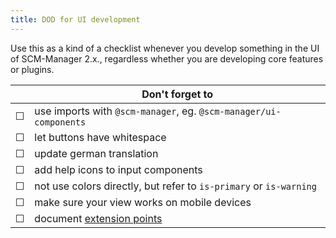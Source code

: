 ```yaml
---
title: DOD for UI development
---
```


Use this as a kind of a checklist whenever you develop something in the UI of SCM-Manager 2.x., regardless whether you are developing core features or plugins.

|   | Don't forget to |
|---|-----------------|
| ☐ | use imports with `@scm-manager`, eg. `@scm-manager/ui-components` |
| ☐ | let buttons have whitespace |
| ☐ | update german translation |
| ☐ | add help icons to input components |
| ☐ | not use colors directly, but refer to `is-primary` or `is-warning` |
| ☐ | make sure your view works on mobile devices |
| ☐ | document [extension points](../plugins/extension-points) |
